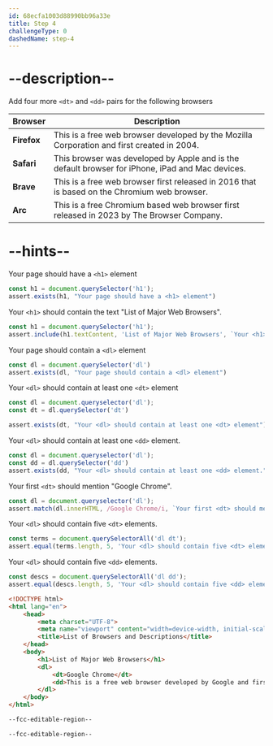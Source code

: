 ```yaml
---
id: 68ecfa1003d88990bb96a33e
title: Step 4
challengeType: 0
dashedName: step-4
---
```


# --description--
Add four more `<dt>` and `<dd>` pairs for the following browsers

| Browser     | Description                                                                                      |
| ----------- | ------------------------------------------------------------------------------------------------ |
| **Firefox** | This is a free web browser developed by the Mozilla Corporation and first created in 2004.       |
| **Safari**  | This browser was developed by Apple and is the default browser for iPhone, iPad and Mac devices. |
| **Brave**   | This is a free web browser first released in 2016 that is based on the Chromium web browser.     |
| **Arc**     | This is a free Chromium based web browser first released in 2023 by The Browser Company.         |

# --hints--

Your page should have a `<h1>` element

```js
const h1 = document.querySelector('h1');
assert.exists(h1, "Your page should have a <h1> element")
```

Your `<h1>` should contain the text "List of Major Web Browsers".

```js
const h1 = document.querySelector('h1');
assert.include(h1.textContent, 'List of Major Web Browsers', `Your <h1> should contain the text "List of Major Web Browsers".`);
```

Your page should contain a `<dl>` element

```js
const dl = document.querySelector('dl')
assert.exists(dl, "Your page should contain a <dl> element")
```

Your `<dl>` should contain at least one `<dt>` element

```js
const dl = document.queryselector('dl');
const dt = dl.querySelector('dt')

assert.exists(dt, "Your <dl> should contain at least one <dt> element")
```

Your `<dl>` should contain at least one `<dd>` element.

```js
const dl = document.queryselector('dl');
const dd = dl.querySelector('dd')
assert.exists(dd, "Your <dl> should contain at least one <dd> element.")
```

Your first `<dt>` should mention "Google Chrome".

```js
const dl = document.queryselector('dl');
assert.match(dl.innerHTML, /Google Chrome/i, `Your first <dt> should mention "Google Chrome".`)
```

Your `<dl>` should contain five `<dt>` elements.

```js
const terms = document.querySelectorAll('dl dt');
assert.equal(terms.length, 5, 'Your <dl> should contain five <dt> elements.');
```

Your `<dl>` should contain five `<dd>` elements.

```js
const descs = document.querySelectorAll('dl dd');
assert.equal(descs.length, 5, 'Your <dl> should contain five <dd> elements.');
```


```html
<!DOCTYPE html> 
<html lang="en"> 
    <head> 
        <meta charset="UTF-8"> 
        <meta name="viewport" content="width=device-width, initial-scale=1.0"> 
        <title>List of Browsers and Descriptions</title> 
    </head> 
    <body> 
        <h1>List of Major Web Browsers</h1> 
        <dl>
            <dt>Google Chrome</dt>
            <dd>This is a free web browser developed by Google and first released in 2008.</dd>
        </dl>
    </body> 
</html>

--fcc-editable-region--

--fcc-editable-region--

```

